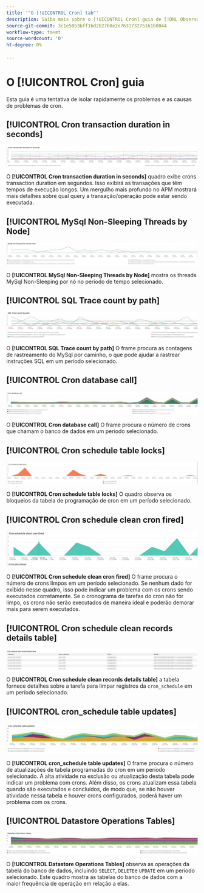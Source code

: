 ```yaml
---
title: '"O [!UICONTROL Cron] tab"'
description: Saiba mais sobre o [!UICONTROL Cron] guia de [!DNL Observation for Adobe Commerce].
source-git-commit: 3c1e50b3bff1bd2b2760e2e763173275161b0044
workflow-type: tm+mt
source-wordcount: '0'
ht-degree: 0%

---
```


# O [!UICONTROL Cron] guia

Esta guia é uma tentativa de isolar rapidamente os problemas e as causas de problemas de cron.

## [!UICONTROL Cron transaction duration in seconds]

![Duração da transação Cron em segundos](../../assets/tools/observation-for-adobe-commerce/cron-tab-1.jpg)

O **[!UICONTROL Cron transaction duration in seconds]** quadro exibe crons transaction duration em segundos. Isso exibirá as transações que têm tempos de execução longos. Um mergulho mais profundo no APM mostrará mais detalhes sobre qual query a transação/operação pode estar sendo executada.

## [!UICONTROL MySql Non-Sleeping Threads by Node]

![Threads que não dormem MySql por nó](../../assets/tools/observation-for-adobe-commerce/cron-tab-2.jpg)

O **[!UICONTROL MySql Non-Sleeping Threads by Node]** mostra os threads MySql Non-Sleeping por nó no período de tempo selecionado.

## [!UICONTROL SQL Trace count by path]

![Contagem de Rastreio SQL por caminho](../../assets/tools/observation-for-adobe-commerce/cron-tab-3.jpg)

O **[!UICONTROL SQL Trace count by path]** O frame procura as contagens de rastreamento do MySql por caminho, o que pode ajudar a rastrear instruções SQL em um período selecionado.

## [!UICONTROL Cron database call]

![Chamada de banco de dados Cron](../../assets/tools/observation-for-adobe-commerce/cron-tab-4.jpg)

O **[!UICONTROL Cron database call]** O frame procura o número de crons que chamam o banco de dados em um período selecionado.

## [!UICONTROL Cron schedule table locks]

![Bloqueios da tabela de programação de Cron](../../assets/tools/observation-for-adobe-commerce/cron-tab-5.jpg)

O **[!UICONTROL Cron schedule table locks]** O quadro observa os bloqueios da tabela de programação de cron em um período selecionado.

## [!UICONTROL Cron schedule clean cron fired]

![Bloqueios da tabela de programação de Cron](../../assets/tools/observation-for-adobe-commerce/cron-tab-6.jpg)

O **[!UICONTROL Cron schedule clean cron fired]** O frame procura o número de crons limpos em um período selecionado. Se nenhum dado for exibido nesse quadro, isso pode indicar um problema com os crons sendo executados corretamente. Se o cronograma de tarefas do cron não for limpo, os crons não serão executados de maneira ideal e poderão demorar mais para serem executados.

## [!UICONTROL Cron schedule clean records details table]

![Tabela de detalhes de registros de limpeza de programação de Cron](../../assets/tools/observation-for-adobe-commerce/cron-tab-7.jpg)

O **[!UICONTROL Cron schedule clean records details table]** a tabela fornece detalhes sobre a tarefa para limpar registros da `cron_schedule` em um período selecionado.

## [!UICONTROL cron_schedule table updates]

![atualizações da tabela cron_schedule](../../assets/tools/observation-for-adobe-commerce/cron-tab-8.jpg)

O **[!UICONTROL cron_schedule table updates]** O frame procura o número de atualizações de tabela programadas do cron em um período selecionado. A alta atividade na exclusão ou atualização desta tabela pode indicar um problema com crons. Além disso, os crons atualizam essa tabela quando são executados e concluídos, de modo que, se não houver atividade nessa tabela e houver crons configurados, poderá haver um problema com os crons.

## [!UICONTROL Datastore Operations Tables]

![Tabelas de operações do armazenamento de dados](../../assets/tools/observation-for-adobe-commerce/cron-tab-9.jpg)

O **[!UICONTROL Datastore Operations Tables]** observa as operações da tabela do banco de dados, incluindo `SELECT`, `DELETE`e `UPDATE` em um período selecionado. Este quadro mostra as tabelas do banco de dados com a maior frequência de operação em relação a elas.
